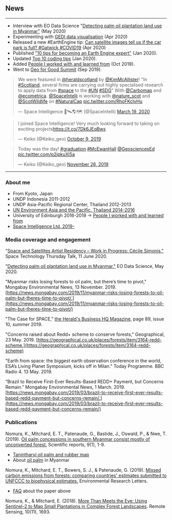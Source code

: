 <!-- Global site tag (gtag.js) - Google Analytics -->
<script async src="https://www.googletagmanager.com/gtag/js?id=UA-151917115-1"></script>
<script>
  window.dataLayer = window.dataLayer || [];
  function gtag(){dataLayer.push(arguments);}
  gtag('js', new Date());

  gtag('config', 'UA-151917115-1');
</script>
## News
---

- Interview with EO Data Science "[Detecting palm oil plantation land use in Myanmar"](https://newsroom.eodatascience.com/detecting-palm-oil-plantation-land-use-in-myanmar) (May 2020)
- Experimenting with [GEDI data visualisation](https://nkeikon.github.io/gedi_viz) (Apr 2020)
- Released a new #EarthEngine tip: [Can satellite images tell us if the car park is full? #Gatwick #COVID19](https://twitter.com/Keiko_geo/status/1245842335155527680) (Apr 2020)
- Published ["10 tips for becoming an Earth Engine expert"](https://medium.com/google-earth/10-tips-for-becoming-an-earth-engine-expert-b11aad9e598b) (Jan 2020).
- Updated [Top 10 coding tips](gee.md) (Jan 2020).
- Added [People I worked with and learned from](uoe.md) (Oct 2019).
- Went to <a href="https://www.youtube.com/watch?v=M8u2ZeXLFyM&feature=youtu.be" target="_blank">Geo for Good Summit</a> (Sep 2019).

<blockquote class="twitter-tweet"><p lang="en" dir="ltr">We were featured in <a href="https://twitter.com/heraldscotland?ref_src=twsrc%5Etfw">@heraldscotland</a> by <a href="https://twitter.com/KimMcAllister?ref_src=twsrc%5Etfw">@KimMcAllister</a>! &quot;In <a href="https://twitter.com/hashtag/Scotland?src=hash&amp;ref_src=twsrc%5Etfw">#Scotland</a>, several firms are carrying out highly specialised research to apply data from <a href="https://twitter.com/hashtag/space?src=hash&amp;ref_src=twsrc%5Etfw">#space</a> to the <a href="https://twitter.com/hashtag/UN?src=hash&amp;ref_src=twsrc%5Etfw">#UN</a> <a href="https://twitter.com/hashtag/SDG?src=hash&amp;ref_src=twsrc%5Etfw">#SDG</a>&quot; With <a href="https://twitter.com/Carbomap?ref_src=twsrc%5Etfw">@Carbomap</a> and <a href="https://twitter.com/ecometrica?ref_src=twsrc%5Etfw">@ecometrica</a>. <a href="https://twitter.com/SpaceIntelli?ref_src=twsrc%5Etfw">@SpaceIntelli</a> is working with <a href="https://twitter.com/nature_scot?ref_src=twsrc%5Etfw">@nature_scot</a> and <a href="https://twitter.com/ScotWildlife?ref_src=twsrc%5Etfw">@ScotWildlife</a> on <a href="https://twitter.com/hashtag/NaturalCap?src=hash&amp;ref_src=twsrc%5Etfw">#NaturalCap</a> <a href="https://t.co/RhoFKcIvHu">pic.twitter.com/RhoFKcIvHu</a></p>&mdash; Space Intelligence 🚀🛰️🌎🗺️ (@SpaceIntelli) <a href="https://twitter.com/SpaceIntelli/status/1240657634405027849?ref_src=twsrc%5Etfw">March 19, 2020</a></blockquote> <script async src="https://platform.twitter.com/widgets.js" charset="utf-8"></script>

<blockquote class="twitter-tweet"><p lang="en" dir="ltr">I joined Space Intelligence! Very much looking forward to taking on exciting projects<a href="https://t.co/7Dk6JEqBws">https://t.co/7Dk6JEqBws</a></p>&mdash; Keiko (@Keiko_geo) <a href="https://twitter.com/Keiko_geo/status/1181984755983630336?ref_src=twsrc%5Etfw">October 9, 2019</a></blockquote> <script async src="https://platform.twitter.com/widgets.js" charset="utf-8"></script>

<blockquote class="twitter-tweet" data-dnt="true"><p lang="en" dir="ltr">Today was the day! <a href="https://twitter.com/hashtag/graduation?src=hash&amp;ref_src=twsrc%5Etfw">#graduation</a> <a href="https://twitter.com/hashtag/McEwanHall?src=hash&amp;ref_src=twsrc%5Etfw">#McEwanHall</a> <a href="https://twitter.com/GeosciencesEd?ref_src=twsrc%5Etfw">@GeosciencesEd</a> <a href="https://t.co/p2jpkuXl5a">pic.twitter.com/p2jpkuXl5a</a></p>&mdash; Keiko (@Keiko_geo) <a href="https://twitter.com/Keiko_geo/status/1199434717713633281?ref_src=twsrc%5Etfw">November 26, 2019</a></blockquote> <script async src="https://platform.twitter.com/widgets.js" charset="utf-8"></script>

---

### About me
- From Kyoto, Japan
- UNDP Indonesia 2011-2012
- UNDP Asia-Pacific Regional Center, Thailand 2012-2013
- <a href="https://www.un-redd.org/single-post/2016/08/30/Breaking-stereotypes-of-REDD-finance-or-%E2%80%98Where-is-the-money%E2%80%99" blank="_blank">UN Environment Asia and the Pacific, Thailand 2014-2016</a>
- University of Edinburgh 2016-2019 -> [People I worked with and learned from](uoe.md)
- <a href="https://www.space-intelligence.com/" blank="_blank">Space Intelligence Ltd. 2019-</a>

### Media coverage and engagement

"[Space and Satellites Artist Residency – Work in Progress: Cécile Simonis,"](https://www.designinformatics.org/event/space-and-satellites-artist-residency-work-in-progress-cecile-simonis/) Space Technology Thursday Talk, 11 June 2020.

"[Detecting palm oil plantation land use in Myanmar,"](https://newsroom.eodatascience.com/detecting-palm-oil-plantation-land-use-in-myanmar) EO Data Science, May 2020.

"Myanmar risks losing forests to oil palm, but there’s time to pivot," Mongabay Environmental News, 13 November. 2019. [https://news.mongabay.com/2019/11/myanmar-risks-losing-forests-to-oil-palm-but-theres-time-to-pivot/.](https://news.mongabay.com/2019/11/myanmar-risks-losing-forests-to-oil-palm-but-theres-time-to-pivot/)

"The Case for SPACE," [the Herald's Business HQ Magazine](https://edition.pagesuite-professional.co.uk/html5/reader/production/default.aspx?pubname=&edid=deb00c07-8192-46cc-91b8-070de88f594b), page 89, issue 10, summer 2019. 

"Concerns raised about Redd+ scheme to conserve forests," Geographical, 23 May. 2019. [https://geographical.co.uk/places/forests/item/3164-redd-scheme.](https://geographical.co.uk/places/forests/item/3164-redd-scheme)

"Earth from space: the biggest earth observation conference in the world, ESA’s Living Planet Symposium, kicks off in Milan." Today Programme. BBC Radio 4. 13 May. 2019.

“Brazil to Receive First-Ever Results-Based REDD+ Payment, but Concerns Remain.” Mongabay Environmental News, 1 March. 2019. [https://news.mongabay.com/2019/03/brazil-to-receive-first-ever-results-based-redd-payment-but-concerns-remain/.](https://news.mongabay.com/2019/03/brazil-to-receive-first-ever-results-based-redd-payment-but-concerns-remain/)

### Publications

Nomura, K., Mitchard, E. T., Patenaude, G., Bastide, J., Oswald, P., & Nwe, T. (2019). [Oil palm concessions in southern Myanmar consist mostly of unconverted forest.](https://www.nature.com/articles/s41598-019-48443-3) Scientific reports, 9(1), 1-9.
 - [Tanintharyi oil palm and rubber map](https://nkeikon.users.earthengine.app/view/tanintharyi-oil-palm-and-rubber-map)
 - About [oil palm](op.md) in Myanmar

Nomura, K., Mitchard, E. T., Bowers, S. J., & Patenaude, G. (2019). [Missed carbon emissions from forests: comparing countries' estimates submitted to UNFCCC to biophysical estimates.](https://iopscience.iop.org/article/10.1088/1748-9326/aafc6b) Environmental Research Letters.
 - [FAQ](frel.md) about the paper above

Nomura, K., & Mitchard, E. (2018). [More Than Meets the Eye: Using Sentinel-2 to Map Small Plantations in Complex Forest Landscapes](https://www.mdpi.com/2072-4292/10/11/1693). Remote Sensing, 10(11), 1693.
